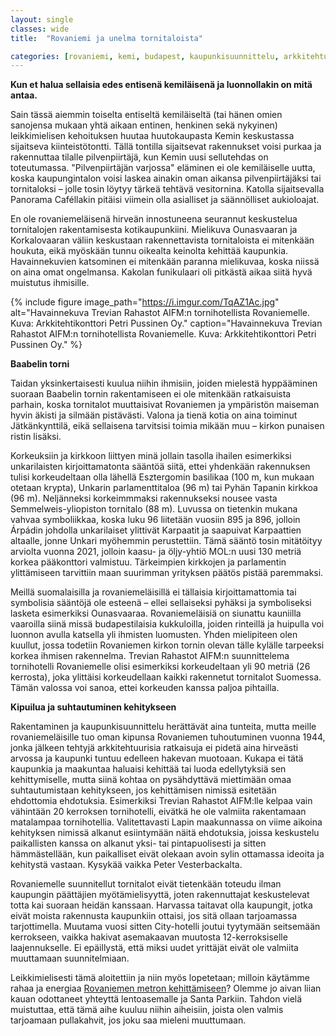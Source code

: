 ```yaml
---
layout: single
classes: wide
title:  "Rovaniemi ja unelma tornitaloista"

categories: [rovaniemi, kemi, budapest, kaupunkisuunnittelu, arkkitehtuuri]
---
```


**Kun et halua sellaisia edes entisenä kemiläisenä ja luonnollakin on mitä antaa.**

Sain tässä aiemmin toiselta entiseltä kemiläiseltä (tai hänen omien sanojensa mukaan yhtä aikaan entinen, henkinen sekä nykyinen) leikkimielisen kehoituksen huutaa huutokaupasta Kemin keskustassa sijaitseva kiinteistötontti. Tällä tontilla sijaitsevat rakennukset voisi purkaa ja rakennuttaa tilalle pilvenpiirtäjä, kun Kemin uusi sellutehdas on toteutumassa. "Pilvenpiirtäjän varjossa" eläminen ei ole kemiläiselle uutta, koska kaupungintalon voisi laskea ainakin oman aikansa pilvenpiirtäjäksi tai tornitaloksi – jolle tosin löytyy tärkeä tehtävä vesitornina. Katolla sijaitsevalla Panorama Caféllakin pitäisi viimein olla asialliset ja säännölliset aukioloajat.

En ole rovaniemeläisenä hirveän innostuneena seurannut keskustelua tornitalojen rakentamisesta kotikaupunkiini. Mielikuva Ounasvaaran ja Korkalovaaran väliin keskustaan rakennettavista tornitaloista ei mitenkään houkuta, eikä myöskään tunnu oikealta keinolta kehittää kaupunkia. Havainnekuvien katsominen ei mitenkään paranna mielikuvaa, koska niissä on aina omat ongelmansa. Kakolan funikulaari oli pitkästä aikaa siitä hyvä muistutus ihmisille.

{% include figure image_path="https://i.imgur.com/TqAZ1Ac.jpg" alt="Havainnekuva Trevian Rahastot AIFM:n tornihotellista Rovaniemelle. Kuva: Arkkitehtikonttori Petri Pussinen Oy." caption="Havainnekuva Trevian Rahastot AIFM:n tornihotellista Rovaniemelle. Kuva: Arkkitehtikonttori Petri Pussinen Oy." %}

**Baabelin torni**

Taidan yksinkertaisesti kuulua niihin ihmisiin, joiden mielestä hyppääminen suoraan Baabelin tornin rakentamiseen ei ole mitenkään ratkaisuista parhain, koska tornitalot muuttaisivat Rovaniemen ja ympäristön maiseman hyvin äkisti ja silmään pistävästi. Valona ja tienä kotia on aina toiminut Jätkänkynttilä, eikä sellaisena tarvitsisi toimia mikään muu – kirkon punaisen ristin lisäksi.

Korkeuksiin ja kirkkoon liittyen minä jollain tasolla ihailen esimerkiksi unkarilaisten kirjoittamatonta sääntöä siitä, ettei yhdenkään rakennuksen tulisi korkeudeltaan olla lähellä Esztergomin basilikaa (100 m, kun mukaan otetaan krypta), Unkarin parlamenttitaloa (96 m) tai Pyhän Tapanin kirkkoa (96 m). Neljänneksi korkeimmmaksi rakennukseksi nousee vasta Semmelweis-yliopiston tornitalo (88 m). Luvussa on tietenkin mukana vahvaa symboliikkaa, koska luku 96 liitetään vuosiin 895 ja 896, jolloin Árpádin johdolla unkarilaiset ylittivät Karpaatit ja saapuivat Karpaattien altaalle, jonne Unkari myöhemmin perustettiin. Tämä sääntö tosin mitätöityy arviolta vuonna 2021, jolloin kaasu- ja öljy-yhtiö MOL:n uusi 130 metriä korkea pääkonttori valmistuu. Tärkeimpien kirkkojen ja parlamentin ylittämiseen tarvittiin maan suurimman yrityksen päätös pistää paremmaksi.

Meillä suomalaisilla ja rovaniemeläisillä ei tällaisia kirjoittamattomia tai symbolisia sääntöjä ole esteenä – ellei sellaiseksi pyhäksi ja symboliseksi lasketa esimerkiksi Ounasvaaraa. Rovaniemeläisiä on siunattu kauniilla vaaroilla siinä missä budapestilaisia kukkuloilla, joiden rinteillä ja huipulla voi luonnon avulla katsella yli ihmisten luomusten. Yhden mielipiteen olen kuullut, jossa todetiin Rovaniemen kirkon tornin olevan tälle kylälle tarpeeksi korkea ihmisen rakennelma. Trevian Rahastot AIFM:n suunnittelema tornihotelli Rovaniemelle olisi esimerkiksi korkeudeltaan yli 90 metriä (26 kerrosta), joka ylittäisi korkeudellaan kaikki rakennetut tornitalot Suomessa. Tämän valossa voi sanoa, ettei korkeuden kanssa paljoa pihtailla.

**Kipuilua ja suhtautuminen kehitykseen**

Rakentaminen ja kaupunkisuunnittelu herättävät aina tunteita, mutta meille rovaniemeläisille tuo oman kipunsa Rovaniemen tuhoutuminen vuonna 1944, jonka jälkeen tehtyjä arkkitehtuurisia ratkaisuja ei pidetä aina hirveästi arvossa ja kaupunki tuntuu edelleen hakevan muotoaan. Kukapa ei tätä kaupunkia ja maakuntaa haluaisi kehittää tai luoda edellytyksiä sen kehittymiselle, mutta siinä kohtaa on pysähdyttävä miettimään omaa suhtautumistaan kehitykseen, jos kehittämisen nimissä esitetään ehdottomia ehdotuksia. Esimerkiksi Trevian Rahastot AIFM:lle kelpaa vain vähintään 20 kerroksen tornihotelli, eivätkä he ole valmiita rakentamaan matalampaa tornihotellia. Valitettavasti Lapin maakunnassa on viime aikoina kehityksen nimissä alkanut esiintymään näitä ehdotuksia, joissa keskustelu paikallisten kanssa on alkanut yksi- tai pintapuolisesti ja sitten hämmästellään, kun paikalliset eivät olekaan avoin sylin ottamassa ideoita ja kehitystä vastaan. Kysykää vaikka Peter Vesterbackalta.

Rovaniemelle suunnitellut tornitalot eivät tietenkään toteudu ilman kaupungin päättäjien myötämielisyyttä, joten rakennuttajat keskustelevat totta kai suoraan heidän kanssaan. Harvassa taitavat olla kaupungit, jotka eivät moista rakennusta kaupunkiin ottaisi, jos sitä ollaan tarjoamassa tarjottimella. Muutama vuosi sitten City-hotelli joutui tyytymään seitsemään kerrokseen, vaikka hakivat asemakaavan muutosta 12-kerroksiselle laajennukselle. Ei epäillystä, että miksi uudet yrittäjät eivät ole valmiita muuttamaan suunnitelmiaan.

Leikkimielisesti tämä aloitettiin ja niin myös lopetetaan; milloin käytämme rahaa ja energiaa [Rovaniemen metron kehittämiseen](https://i.imgur.com/a3mD15i.png)? Olemme jo aivan liian kauan odottaneet yhteyttä lentoasemalle ja Santa Parkiin. Tahdon vielä muistuttaa, että tämä aihe kuuluu niihin aiheisiin, joista olen valmis tarjoamaan pullakahvit, jos joku saa mieleni muuttumaan.
